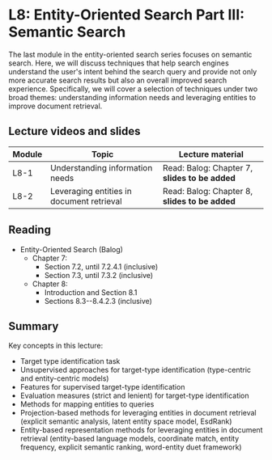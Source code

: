 # L8: Entity-Oriented Search Part III: Semantic Search

The last module in the entity-oriented search series focuses on semantic search.  Here, we will discuss techniques that help search engines understand the user's intent behind the search query and provide not only more accurate search results but also an overall improved search experience.  Specifically, we will cover a selection of techniques under two broad themes: understanding information needs and leveraging entities to improve document retrieval.


## Lecture videos and slides

| **Module** | **Topic** | **Lecture material** |
| -- | -- | -- |
| L8-1 | Understanding information needs | Read: Balog: Chapter 7, **slides to be added** |
| L8-2 | Leveraging entities in document retrieval | Read: Balog: Chapter 8, **slides to be added** |

## Reading

  * Entity-Oriented Search (Balog)
    - Chapter 7:
      - Section 7.2, until 7.2.4.1 (inclusive)
      - Section 7.3, until 7.3.2 (inclusive)
    - Chapter 8:
      - Introduction and Section 8.1
      - Sections 8.3--8.4.2.3 (inclusive)

## Summary

Key concepts in this lecture:

  * Target type identification task
  * Unsupervised approaches for target-type identification (type-centric and entity-centric models)
  * Features for supervised target-type identification
  * Evaluation measures (strict and lenient) for target-type identification
  * Methods for mapping entities to queries
  * Projection-based methods for leveraging entities in document retrieval (explicit semantic analysis, latent entity space model, EsdRank)
  * Entity-based representation methods for leveraging entities in document retrieval (entity-based language models, coordinate match, entity frequency, explicit semantic ranking, word-entity duet framework)
